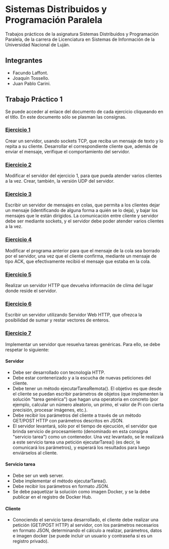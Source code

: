 # Sistemas Distribuidos y Programación Paralela

Trabajos prácticos de la asignatura Sistemas Distribuidos y Programación Paralela, de la carrera de Licenciatura en Sistemas de Información de la Universidad Nacional de Luján.

## Integrantes

+ Facundo Laffont.
+ Joaquín Tossello.
+ Juan Pablo Carini.

## Trabajo Práctico 1

Se puede acceder al enlace del documento de cada ejercicio cliqueando en el títlo. En este documento sólo se plasman las consignas.

### [Ejercicio 1](https://github.com/facundolaffont/SDyPP-2023/tree/main/tp01/ej1)

Crear un servidor, usando sockets TCP, que reciba un mensaje de texto y lo repita a su cliente. Desarrollar el correspondiente cliente que, además de enviar el mensaje, verifique el comportamiento del servidor.

### [Ejercicio 2](https://github.com/facundolaffont/SDyPP-2023/tree/main/tp01/ej2)

Modificar el servidor del ejercicio 1, para que pueda atender varios clientes a la vez. Crear, también, la versión UDP del servidor.

### [Ejercicio 3](https://github.com/facundolaffont/SDyPP-2023/tree/main/tp01/ej3)

Escribir un servidor de mensajes en colas, que permita a los clientes dejar un mensaje (identificando de alguna forma a quién se lo deja), y bajar los mensajes que le están dirigidos. La comunicación entre cliente y servidor debe ser mediante sockets, y el servidor debe poder atender varios clientes a la vez.

### [Ejercicio 4](https://github.com/facundolaffont/SDyPP-2023/tree/main/tp01/ej4)

Modificar el programa anterior para que el mensaje de la cola sea borrado por el servidor, una vez que el cliente confirma, mediante un mensaje de tipo ACK, que efectivamente recibió el mensaje que estaba en la cola.

### [Ejercicio 5](https://github.com/facundolaffont/SDyPP-2023/tree/main/tp01/ej5)

Realizar un servidor HTTP que devuelva información de clima del lugar donde reside el servidor.

### [Ejercicio 6](https://github.com/facundolaffont/SDyPP-2023/tree/main/tp01/ej6)

Escribir un servidor utilizando Servidor Web HTTP, que ofrezca la posibilidad de sumar y restar vectores de enteros.

### [Ejercicio 7](https://github.com/facundolaffont/SDyPP-2023/tree/main/tp01/ej7)

Implementar un servidor que resuelva tareas genéricas. Para ello, se debe respetar lo siguiente:

#### Servidor

+ Debe ser desarrollado con tecnología HTTP.
+ Debe estar contenerizado y a la escucha de nuevas peticiones del cliente.
+ Debe tener un método ejecutarTareaRemota(). El objetivo es que desde el cliente se puedan escribir parámetros de objetos (que implementen la solución "tarea genérica") que hagan una operatoria en concreto (por ejemplo, calcular un número aleatorio, un primo, el valor de Pi con cierta precisión, procesar imágenes, etc.).
+ Debe recibir los parámetros del cliente a través de un método GET/POST HTTP con parámetros descritos en JSON.
+ El servidor levantará, sólo por el tiempo de ejecución, el servidor que brinda servicio de procesamiento (denominado en esta consigna "servicio tarea") como un contenedor. Una vez levantado, se le realizará a este servicio tarea una petición ejecutarTarea() (es decir, le comunicará los parámetros), y esperará los resultados para luego enviárselos al cliente.

#### Servicio tarea

+ Debe ser un web server.
+ Debe implementar el método ejecutarTarea().
+ Debe recibir los parámetros en formato JSON.
+ Se debe paquetizar la solución como imagen Docker, y se la debe publicar en el registro de Docker Hub.

#### Cliente

+ Conociendo el servicio tarea desarrollado, el cliente debe realizar una petición (GET/POST HTTP) al servidor, con los parámetros necesarios en formato JSON, determinando el cálculo a realizar, parámetros, datos e imagen docker (se puede incluir un usuario y contraseña si es un registro privado).

